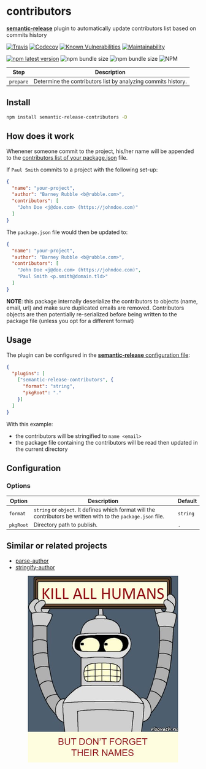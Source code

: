 # **contributors**

[**semantic-release**](https://github.com/semantic-release/semantic-release)
plugin to automatically update contributors list based on commits history

[![Travis](https://img.shields.io/travis/flo-sch/semantic-release-contributors.svg)](https://travis-ci.org/flo-sch/semantic-release-contributors)
[![Codecov](https://img.shields.io/codecov/c/github/flo-sch/semantic-release-contributors.svg)](https://codecov.io/gh/flo-sch/semantic-release-contributors)
[![Known Vulnerabilities](https://snyk.io/test/github/flo-sch/semantic-release-contributors/badge.svg?targetFile=package.json)](https://snyk.io/test/github/flo-sch/semantic-release-contributors?targetFile=package.json)
[![Maintainability](https://api.codeclimate.com/v1/badges/0c542e19db095ddb9947/maintainability)](https://codeclimate.com/github/flo-sch/semantic-release-contributors/maintainability)

[![npm latest version](https://img.shields.io/npm/v/semantic-release-contributors/latest.svg)](https://www.npmjs.com/package/semantic-release-contributors)
![npm bundle size](https://img.shields.io/bundlephobia/min/semantic-release-contributors)
![npm bundle size](https://img.shields.io/bundlephobia/minzip/semantic-release-contributors)
![NPM](https://img.shields.io/npm/l/semantic-release-contributors)

| Step           | Description                                                      |
|----------------|------------------------------------------------------------------|
| `prepare`      | Determine the contributors list by analyzing commits history.    |

## Install

```bash
npm install semantic-release-contributors -D
```

## How does it work

Whenener someone commit to the project, his/her name will be appended
to the [contributors list of your package.json](https://docs.npmjs.com/files/package.json#people-fields-author-contributors) file.

If `Paul Smith` commits to a project with the following set-up:

```json
{
  "name": "your-project",
  "author": "Barney Rubble <b@rubble.com>",
  "contributors": [
    "John Doe <j@doe.com> (https://johndoe.com)"
  ]
}
```

The `package.json` file would then be updated to:

```json
{
  "name": "your-project",
  "author": "Barney Rubble <b@rubble.com>",
  "contributors": [
    "John Doe <j@doe.com> (https://johndoe.com)",
    "Paul Smith <p.smith@domain.tld>"
  ]
}
```

**NOTE**: this package internally deserialize the contributors to
objects (name, email, url) and make sure duplicated emails are removed.
Contributors objects are then potentially re-serialized before being written
to the package file (unless you opt for a different format)

## Usage

The plugin can be configured in the [**semantic-release** configuration file](https://github.com/semantic-release/semantic-release/blob/master/docs/usage/configuration.md#configuration):

```json
{
  "plugins": [
    ["semantic-release-contributors", {
      "format": "string",
      "pkgRoot": "."
    }]
  ]
}
```

With this example:

* the contributors will be stringified to `name <email>`
* the package file containing the contributors will be read
then updated in the current directory

## Configuration

### Options

| Option    | Description                                                                                                     | Default  |
|-----------|-----------------------------------------------------------------------------------------------------------------|----------|
| `format`  | `string` or `object`. It defines which format will the contributors be written with to the `package.json` file. | `string` |
| `pkgRoot` | Directory path to publish.                                                                                      | `.` |

## Similar or related projects

* [parse-author](https://www.npmjs.com/package/parse-author)
* [stringify-author](https://www.npmjs.com/package/stringify-author)

<p align="center">
  <img alt="Kill all humans" src="media/bender-with-memory.jpg">
</p>
